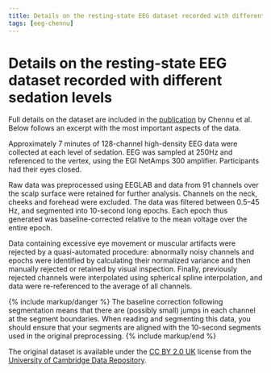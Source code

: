 ```yaml
---
title: Details on the resting-state EEG dataset recorded with different sedation levels
tags: [eeg-chennu]
---
```


# Details on the resting-state EEG dataset recorded with different sedation levels

Full details on the dataset are included in the [publication](https://journals.plos.org/ploscompbiol/article?id=10.1371/journal.pcbi.1004669) by Chennu et al. Below follows an excerpt with the most important aspects of the data.

Approximately 7 minutes of 128-channel high-density EEG data were collected at each level of sedation. EEG was sampled at 250Hz and referenced to the vertex, using the EGI NetAmps 300 amplifier. Participants had their eyes closed.

Raw data was preprocessed using EEGLAB and data from 91 channels over the scalp surface were retained for further analysis. Channels on the neck, cheeks and forehead were excluded. The data was filtered between 0.5–45 Hz, and segmented into 10-second long epochs. Each epoch thus generated was baseline-corrected relative to the mean voltage over the entire epoch.

Data containing excessive eye movement or muscular artifacts were rejected by a quasi-automated procedure: abnormally noisy channels and epochs were identified by calculating their normalized variance and then manually rejected or retained by visual inspection. Finally, previously rejected channels were interpolated using spherical spline interpolation, and data were re-referenced to the average of all channels.

{% include markup/danger %}
The baseline correction following segmentation means that there are (possibly small) jumps in each channel at the segment boundaries. When reading and segmenting this data, you should ensure that your segments are aligned with the 10-second segments used in the original preprocessing.
{% include markup/end %}

The original dataset is available under the [CC BY 2.0 UK](https://creativecommons.org/licenses/by/2.0/uk/) license from the [University of Cambridge Data Repository](https://www.repository.cam.ac.uk/handle/1810/252736).
